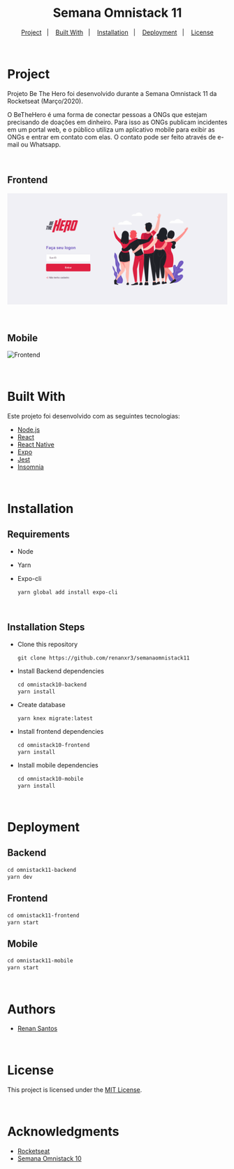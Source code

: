 <h1 align="center">
  Semana Omnistack 11
</h1>

<p align="center">
  <a href="#project">Project</a>&nbsp;&nbsp;&nbsp;|&nbsp;&nbsp;&nbsp;
  <a href="#built-with">Built With</a>&nbsp;&nbsp;&nbsp;|&nbsp;&nbsp;&nbsp;
  <a href="#installation">Installation</a>&nbsp;&nbsp;&nbsp;|&nbsp;&nbsp;&nbsp;
  <a href="#deployment">Deployment</a>&nbsp;&nbsp;&nbsp;|&nbsp;&nbsp;&nbsp;
  <a href="#license">License</a>
</p>

<br>

# Project

Projeto Be The Hero foi desenvolvido durante a Semana Omnistack 11 da Rocketseat (Março/2020).

O BeTheHero é uma forma de conectar pessoas a ONGs que estejam precisando de doações em dinheiro. Para isso as ONGs publicam incidentes em um portal web, e o público utiliza um aplicativo mobile para exibir as ONGs e entrar em contato com elas. O contato pode ser feito através de e-mail ou Whatsapp.

<br>

## Frontend

![Frontend](./assets/frontend/frontend.gif?v=4&s=100)

<br>

## Mobile

<!---<img src="./assets/mobile/mobile.gif" height="500"> --->
 ![Frontend](./assets/mobile/mobile.gif) 

<br>

# Built With

Este projeto foi desenvolvido com as seguintes tecnologias:

- [Node.js](https://nodejs.org/en/)
- [React](https://reactjs.org/)
- [React Native](https://facebook.github.io/react-native/)
- [Expo](https://expo.io/)
- [Jest](https://www.npmjs.com/package/jest)
- [Insomnia](https://insomnia.rest/download/)

<br>

# Installation

## Requirements

- Node
- Yarn
- Expo-cli

  ```
  yarn global add install expo-cli
  ```

<br>

## Installation Steps

- Clone this repository

  ```
  git clone https://github.com/renanxr3/semanaomnistack11
  ```

- Install Backend dependencies

  ```
  cd omnistack10-backend
  yarn install
  ```

- Create database

  ```
  yarn knex migrate:latest
  ```

- Install frontend dependencies

  ```
  cd omnistack10-frontend
  yarn install
  ```

- Install mobile dependencies

  ```
  cd omnistack10-mobile
  yarn install
  ```

<br>

# Deployment

## Backend

```
cd omnistack11-backend
yarn dev
```

## Frontend

```
cd omnistack11-frontend
yarn start
```

## Mobile

```
cd omnistack11-mobile
yarn start
```

<br/>

# Authors

- [Renan Santos](https://github.com/renanxr3)

<br/>

# License

This project is licensed under the [MIT License](LICENSE.md).

<br/>

# Acknowledgments

- [Rocketseat](https://rocketseat.com.br/)
- [Semana Omnistack 10 ](https://rocketseat.com.br/week-11/aulas)
